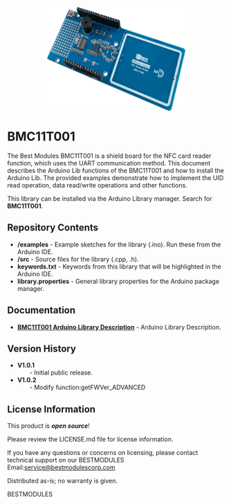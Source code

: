 <div align=center>
<img src="https://github.com/BestModules-Libraries/img/blob/main/BMC11T001_V1.0.png" width="320" height="240"> 
</div> 

BMC11T001
===========================================================

The Best Modules BMC11T001 is a shield board for the NFC card reader function, which uses the UART communication method. This document describes the Arduino Lib functions of the BMC11T001 and how to install the Arduino Lib. The provided examples demonstrate how to implement the UID read operation, data read/write operations and other functions. 

This library can be installed via the Arduino Library manager. Search for **BMC11T001**. 

Repository Contents
-------------------

* **/examples** - Example sketches for the library (.ino). Run these from the Arduino IDE. 
* **/src** - Source files for the library (.cpp, .h).
* **keywords.txt** - Keywords from this library that will be highlighted in the Arduino IDE. 
* **library.properties** - General library properties for the Arduino package manager. 

Documentation 
-------------------

* **[BMC11T001 Arduino Library Description]( https://www.bestmodulescorp.com/bmc11t001.html#tab-product2 )** - Arduino Library Description.

Version History  
-------------------

* **V1.0.1**  
&emsp;&emsp;- Initial public release.  
* **V1.0.2**  
&emsp;&emsp;- Modify function:getFWVer_ADVANCED

License Information
-------------------

This product is _**open source**_! 

Please review the LICENSE.md file for license information. 

If you have any questions or concerns on licensing, please contact technical support on our BESTMODULES Email:service@bestmodulescorp.com

Distributed as-is; no warranty is given.

BESTMODULES
